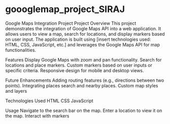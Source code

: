 # goooglemap_project_SIRAJ
Google Maps Integration Project
Project Overview
This project demonstrates the integration of Google Maps API into a web application. It allows users to view a map, search for locations, and display markers based on user input. The application is built using [insert technologies used: HTML, CSS, JavaScript, etc.] and leverages the Google Maps API for map functionalities.

Features
Display Google Maps with zoom and pan functionality.
Search for locations and place markers.
Custom markers based on user inputs or specific criteria.
Responsive design for mobile and desktop views.


Future Enhancements
Adding routing features (e.g., directions between two points).
Integrating places search and nearby places.
Custom map styles and layers


Technologies Used
HTML
CSS
JavaScript

Usage
Navigate to the search bar on the map.
Enter a location to view it on the map.
Interact with markers
